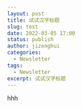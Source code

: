 ```yaml
---
layout: post
title: 试试汉字标题
slug: test
date: 2022-03-05 17:00
status: publish
author: jizenghui
categories: 
  - Newsletter
tags:
  - Newsletter
excerpt: 试试汉字标题
---
```

hhh